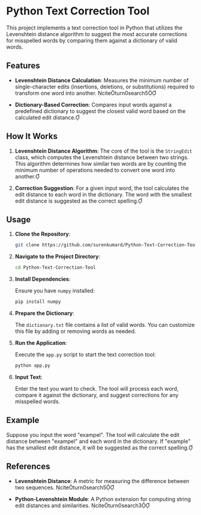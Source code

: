 # Python Text Correction Tool

This project implements a text correction tool in Python that utilizes the Levenshtein distance algorithm to suggest the most accurate corrections for misspelled words by comparing them against a dictionary of valid words.

## Features

- **Levenshtein Distance Calculation**: Measures the minimum number of single-character edits (insertions, deletions, or substitutions) required to transform one word into another. citeturn0search5

- **Dictionary-Based Correction**: Compares input words against a predefined dictionary to suggest the closest valid word based on the calculated edit distance.

## How It Works

1. **Levenshtein Distance Algorithm**: The core of the tool is the `StringEdit` class, which computes the Levenshtein distance between two strings. This algorithm determines how similar two words are by counting the minimum number of operations needed to convert one word into another.

2. **Correction Suggestion**: For a given input word, the tool calculates the edit distance to each word in the dictionary. The word with the smallest edit distance is suggested as the correct spelling.

## Usage

1. **Clone the Repository**:

   ```bash
   git clone https://github.com/surenkumard/Python-Text-Correction-Tool.git
   ```

2. **Navigate to the Project Directory**:

   ```bash
   cd Python-Text-Correction-Tool
   ```

3. **Install Dependencies**:

   Ensure you have `numpy` installed:

   ```bash
   pip install numpy
   ```

4. **Prepare the Dictionary**:

   The `dictionary.txt` file contains a list of valid words. You can customize this file by adding or removing words as needed.

5. **Run the Application**:

   Execute the `app.py` script to start the text correction tool:

   ```bash
   python app.py
   ```

6. **Input Text**:

   Enter the text you want to check. The tool will process each word, compare it against the dictionary, and suggest corrections for any misspelled words.

## Example

Suppose you input the word "exampel". The tool will calculate the edit distance between "exampel" and each word in the dictionary. If "example" has the smallest edit distance, it will be suggested as the correct spelling.

## References

- **Levenshtein Distance**: A metric for measuring the difference between two sequences. citeturn0search5

- **Python-Levenshtein Module**: A Python extension for computing string edit distances and similarities. citeturn0search3
